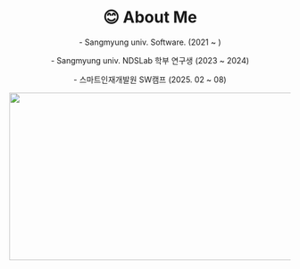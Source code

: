 ## <h1 align="center">😊 About Me</h1>

<p align="center">- Sangmyung univ. Software. (2021 ~ )</p>
<p align="center">- Sangmyung univ. NDSLab 학부 연구생 (2023 ~ 2024)</p>
<p align="center">- 스마트인재개발원 SW캠프 (2025. 02 ~ 08)</p>

<a href="https://www.gitanimals.org/en_US?utm_medium=image&utm_source=heejin-02&utm_content=farm">
<img
  src="https://render.gitanimals.org/farms/heejin-02"
  width="600"
  height="300"
/>
</a>

<!--
**heejin-02/heejin-02** is a ✨ _special_ ✨ repository because its `README.md` (this file) appears on your GitHub profile.

Here are some ideas to get you started:

- 🔭 I’m currently working on ...
- 🌱 I’m currently learning ...
- 👯 I’m looking to collaborate on ...
- 🤔 I’m looking for help with ...
- 💬 Ask me about ...
- 📫 How to reach me: ...
- 😄 Pronouns: ...
- ⚡ Fun fact: ...

-->
